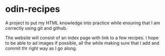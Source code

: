 # odin-recipes
A project to put my HTML knowledge into practice while ensuring that I am correctly using git and github.

The website will consist of an index page with link to a few recipes. I hope to be able to ad images if possible, all the while making sure that I add and commit thr right way as I go along.